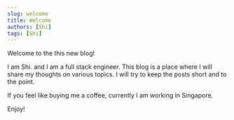 ```yaml
---
slug: welcome
title: Welcome
authors: [Shi]
tags: [Shi]
---
```


Welcome to the this new blog!

I am Shi. and I am a full stack engineer. This blog is a place where I will share my thoughts on various topics. I will try to keep the posts short and to the point.

If you feel like buying me a coffee, currently I am working in Singapore.

Enjoy!
